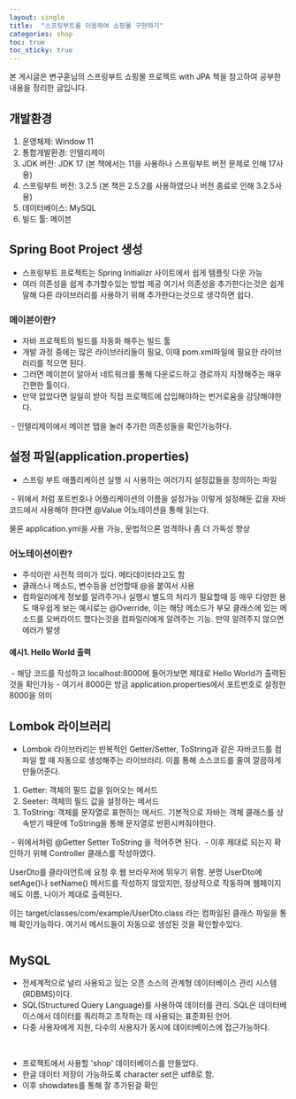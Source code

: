 ```yaml
---
layout: single
title:  "스프링부트를 이용하여 쇼핑몰 구현하기"
categories: shop
toc: true
toc_sticky: true
---
```


본 게시글은 변구훈님의 스프링부트 쇼핑몰 프로젝트 with JPA 책을 참고하여
공부한 내용을 정리한 글입니다.

## 개발환경
1. 운영체제: Window 11
2. 통합개발환경: 인텔리제이
3. JDK 버전: JDK 17 (본 책에서는 11을 사용하나 스프링부트 버전 문제로 인해 17사용)
4. 스프링부트 버전: 3.2.5 (본 책은 2.5.2를 사용하였으나 버전 종료로 인해 3.2.5사용)
5. 데이터베이스: MySQL
6. 빌드 툴: 메이븐


## Spring Boot Project 생성
- 스프링부트 프로젝트는 Spring Initializr 사이트에서 쉽게 템플릿 다운 가능
- 여러 의존성을 쉽게 추가할수있는 방법 제공
여기서 의존성을 추가한다는것은 쉽게 말해 다른 라이브러리를 사용하기 위해 추가한다는것으로 생각하면 쉽다.


### 메이븐이란?
- 자바 프로젝트의 빌드를 자동화 해주는 빌드 툴
- 개발 과정 중에는 많은 라이브러리들이 필요, 이때 pom.xml파일에 필요한 라이브러리를 적으면 된다.
- 그러면 메이븐이 알아서 네트워크를 통해 다운로드하고 경로까지 지정해주는 매우 간편한 툴이다.
- 만약 없었다면 일일히 받아 직접 프로젝트에 삽입해야하는 번거로움을 감당해야한다.

<img src="/assets/images/blog/의존성 확인.png" class="img-responsive" alt="">
- 인텔리제이에서 메이븐 탭을 눌러 추가한 의존성들을 확인가능하다.

## 설정 파일(application.properties)
- 스프링 부트 애플리케이션 실행 시 사용하는 여러가지 설정값들을 정의하는 파일

<img src="/assets/images/blog/설정파일.png" class="img-responsive" alt="">
- 위에서 처럼 포트번호나 어플리케이션의 이름을 설정가능
이렇게 설정해둔 값을 자바코드에서 사용해야 한다면 @Value 어노테이션을 통해 읽는다.

물론 application.yml을 사용 가능, 문법적으론 엄격하나 좀 더 가독성 향상

### 어노테이션이란?
- 주석이란 사전적 의미가 있다. 메타데이터라고도 함
- 클래스나 메소드, 변수등을 선언할때 @을 붙여서 사용
- 컴파일러에게 정보를 알려주거나 실행시 별도의 처리가 필요할때 등 매우 다양한 용도
매우쉽게 보는 예시로는 @Override, 이는 해당 메소드가 부모 클래스에 있는 메소드를
오버라이드 했다는것을 컴파일러에게 알려주는 기능. 만약 알려주지 않으면 에러가 발생


#### 예시1. Hello World 출력
<img src="/assets/images/blog/Hello.png" class="img-responsive" alt="">
- 해당 코드를 작성하고 localhost:8000에 들어가보면 제대로 Hello World가 출력된것을 확인가능
- 여기서 8000은 방금 application.properties에서 포트번호로 설정한 8000을 의미

<img src="/assets/images/blog/HelloP.png" class="img-responsive" alt="">

## Lombok 라이브러리
- Lombok 라이브러리는 반복적인 Getter/Setter, ToString과 같은 자바코드를 컴파일 할 때 자동으로 생성해주는 라이브러리. 이를 통해 소스코드를 줄여 깔끔하게 만들어준다.

1. Getter: 객체의 필드 값을 읽어오는 메서드
2. Seeter: 객체의 필드 값을 설정하는 메서드
3. ToString: 객체를 문자열로 표현하는 메서드. 기본적으로 자바는 객체 클래스를 상속받기 때문에 ToString을 통해 문자열로 반환시켜줘야한다.


<img src="/assets/images/blog/UserDto.png" class="img-responsive" alt="">
- 위에서처럼 @Getter Setter ToString 을 적어주면 된다.

<img src="/assets/images/blog/Controll.png" class="img-responsive" alt="">
- 이후 제대로 되는지 확인하기 위해 Controller 클래스를 작성하였다.

UserDto를 클라이언트에 요청 후 웹 브라우저에 뛰우기 위함. 분명 UserDto에 setAge()나
setName() 메서드를 작성하지 않았지만, 정상적으로 작동하며 웹페이지에도 이름, 나이가 제대로 출력된다.

이는 target/classes/com/example/UserDto.class 라는 컴파일된 클래스 파일을 통해 확인가능하다. 여기서 메서드들이 자동으로 생성된 것을 확인할수있다.

<img src="/assets/images/blog/Lombok.png" class="img-responsive" alt="">

## MySQL
- 전세계적으로 널리 사용되고 있는 오픈 소스의 관계형 데이터베이스 관리 시스템(RDBMS)이다.
- SQL(Structured Query Language)를 사용하여 데이터를 관리. SQL은 데이터베이스에서 데이터를 쿼리하고 조작하는 데 사용되는 표준화된 언어.
- 다중 사용자에게 지원, 다수의 사용자가 동시에 데이터베이스에 접근가능하다.

<img src="/assets/images/blog/mySQLwork.png" class="img-responsive" alt="">
<img src="/assets/images/blog/mySQLshow.png" class="img-responsive" alt="">

- 프로젝트에서 사용할 'shop' 데이터베이스를 만들었다.
- 한글 데이터 저장이 가능하도록 character set은 utf8로 함.
- 이후 showdates를 통해 잘 추가된걸 확인
